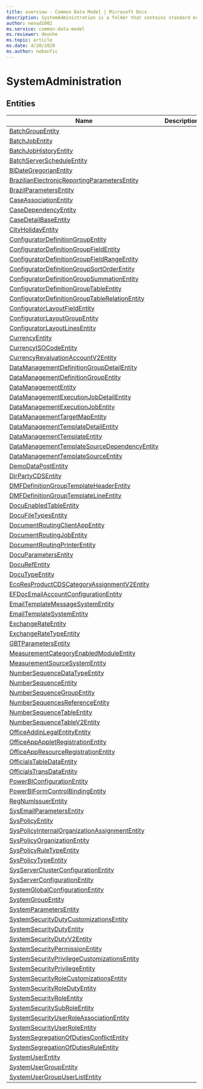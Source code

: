 ```yaml
---
title: overview - Common Data Model | Microsoft Docs
description: SystemAdministration is a folder that contains standard entities related to the Common Data Model.
author: nenad1002
ms.service: common-data-model
ms.reviewer: deonhe
ms.topic: article
ms.date: 4/20/2020
ms.author: nebanfic
---
```


# SystemAdministration


## Entities

|Name|Description|
|---|---|
|[BatchGroupEntity](BatchGroupEntity.md)||
|[BatchJobEntity](BatchJobEntity.md)||
|[BatchJobHistoryEntity](BatchJobHistoryEntity.md)||
|[BatchServerScheduleEntity](BatchServerScheduleEntity.md)||
|[BIDateGregorianEntity](BIDateGregorianEntity.md)||
|[BrazilianElectronicReportingParametersEntity](BrazilianElectronicReportingParametersEntity.md)||
|[BrazilParametersEntity](BrazilParametersEntity.md)||
|[CaseAssociationEntity](CaseAssociationEntity.md)||
|[CaseDependencyEntity](CaseDependencyEntity.md)||
|[CaseDetailBaseEntity](CaseDetailBaseEntity.md)||
|[CityHolidayEntity](CityHolidayEntity.md)||
|[ConfiguratorDefinitionGroupEntity](ConfiguratorDefinitionGroupEntity.md)||
|[ConfiguratorDefinitionGroupFieldEntity](ConfiguratorDefinitionGroupFieldEntity.md)||
|[ConfiguratorDefinitionGroupFieldRangeEntity](ConfiguratorDefinitionGroupFieldRangeEntity.md)||
|[ConfiguratorDefinitionGroupSortOrderEntity](ConfiguratorDefinitionGroupSortOrderEntity.md)||
|[ConfiguratorDefinitionGroupSummationEntity](ConfiguratorDefinitionGroupSummationEntity.md)||
|[ConfiguratorDefinitionGroupTableEntity](ConfiguratorDefinitionGroupTableEntity.md)||
|[ConfiguratorDefinitionGroupTableRelationEntity](ConfiguratorDefinitionGroupTableRelationEntity.md)||
|[ConfiguratorLayoutFieldEntity](ConfiguratorLayoutFieldEntity.md)||
|[ConfiguratorLayoutGroupEntity](ConfiguratorLayoutGroupEntity.md)||
|[ConfiguratorLayoutLinesEntity](ConfiguratorLayoutLinesEntity.md)||
|[CurrencyEntity](CurrencyEntity.md)||
|[CurrencyISOCodeEntity](CurrencyISOCodeEntity.md)||
|[CurrencyRevaluationAccountV2Entity](CurrencyRevaluationAccountV2Entity.md)||
|[DataManagementDefinitionGroupDetailEntity](DataManagementDefinitionGroupDetailEntity.md)||
|[DataManagementDefinitionGroupEntity](DataManagementDefinitionGroupEntity.md)||
|[DataManagementEntity](DataManagementEntity.md)||
|[DataManagementExecutionJobDetailEntity](DataManagementExecutionJobDetailEntity.md)||
|[DataManagementExecutionJobEntity](DataManagementExecutionJobEntity.md)||
|[DataManagementTargetMapEntity](DataManagementTargetMapEntity.md)||
|[DataManagementTemplateDetailEntity](DataManagementTemplateDetailEntity.md)||
|[DataManagementTemplateEntity](DataManagementTemplateEntity.md)||
|[DataManagementTemplateSourceDependencyEntity](DataManagementTemplateSourceDependencyEntity.md)||
|[DataManagementTemplateSourceEntity](DataManagementTemplateSourceEntity.md)||
|[DemoDataPostEntity](DemoDataPostEntity.md)||
|[DirPartyCDSEntity](DirPartyCDSEntity.md)||
|[DMFDefinitionGroupTemplateHeaderEntity](DMFDefinitionGroupTemplateHeaderEntity.md)||
|[DMFDefinitionGroupTemplateLineEntity](DMFDefinitionGroupTemplateLineEntity.md)||
|[DocuEnabledTableEntity](DocuEnabledTableEntity.md)||
|[DocuFileTypesEntity](DocuFileTypesEntity.md)||
|[DocumentRoutingClientAppEntity](DocumentRoutingClientAppEntity.md)||
|[DocumentRoutingJobEntity](DocumentRoutingJobEntity.md)||
|[DocumentRoutingPrinterEntity](DocumentRoutingPrinterEntity.md)||
|[DocuParametersEntity](DocuParametersEntity.md)||
|[DocuRefEntity](DocuRefEntity.md)||
|[DocuTypeEntity](DocuTypeEntity.md)||
|[EcoResProductCDSCategoryAssignmentV2Entity](EcoResProductCDSCategoryAssignmentV2Entity.md)||
|[EFDocEmailAccountConfigurationEntity](EFDocEmailAccountConfigurationEntity.md)||
|[EmailTemplateMessageSystemEntity](EmailTemplateMessageSystemEntity.md)||
|[EmailTemplateSystemEntity](EmailTemplateSystemEntity.md)||
|[ExchangeRateEntity](ExchangeRateEntity.md)||
|[ExchangeRateTypeEntity](ExchangeRateTypeEntity.md)||
|[GBTParametersEntity](GBTParametersEntity.md)||
|[MeasurementCategoryEnabledModuleEntity](MeasurementCategoryEnabledModuleEntity.md)||
|[MeasurementSourceSystemEntity](MeasurementSourceSystemEntity.md)||
|[NumberSequenceDataTypeEntity](NumberSequenceDataTypeEntity.md)||
|[NumberSequenceEntity](NumberSequenceEntity.md)||
|[NumberSequenceGroupEntity](NumberSequenceGroupEntity.md)||
|[NumberSequencesReferenceEntity](NumberSequencesReferenceEntity.md)||
|[NumberSequenceTableEntity](NumberSequenceTableEntity.md)||
|[NumberSequenceTableV2Entity](NumberSequenceTableV2Entity.md)||
|[OfficeAddinLegalEntityEntity](OfficeAddinLegalEntityEntity.md)||
|[OfficeAppAppletRegistrationEntity](OfficeAppAppletRegistrationEntity.md)||
|[OfficeAppResourceRegistrationEntity](OfficeAppResourceRegistrationEntity.md)||
|[OfficialsTableDataEntity](OfficialsTableDataEntity.md)||
|[OfficialsTransDataEntity](OfficialsTransDataEntity.md)||
|[PowerBIConfigurationEntity](PowerBIConfigurationEntity.md)||
|[PowerBIFormControlBindingEntity](PowerBIFormControlBindingEntity.md)||
|[RegNumIssuerEntity](RegNumIssuerEntity.md)||
|[SysEmailParametersEntity](SysEmailParametersEntity.md)||
|[SysPolicyEntity](SysPolicyEntity.md)||
|[SysPolicyInternalOrganizationAssignmentEntity](SysPolicyInternalOrganizationAssignmentEntity.md)||
|[SysPolicyOrganizationEntity](SysPolicyOrganizationEntity.md)||
|[SysPolicyRuleTypeEntity](SysPolicyRuleTypeEntity.md)||
|[SysPolicyTypeEntity](SysPolicyTypeEntity.md)||
|[SysServerClusterConfigurationEntity](SysServerClusterConfigurationEntity.md)||
|[SysServerConfigurationEntity](SysServerConfigurationEntity.md)||
|[SystemGlobalConfigurationEntity](SystemGlobalConfigurationEntity.md)||
|[SystemGroupEntity](SystemGroupEntity.md)||
|[SystemParametersEntity](SystemParametersEntity.md)||
|[SystemSecurityDutyCustomizationsEntity](SystemSecurityDutyCustomizationsEntity.md)||
|[SystemSecurityDutyEntity](SystemSecurityDutyEntity.md)||
|[SystemSecurityDutyV2Entity](SystemSecurityDutyV2Entity.md)||
|[SystemSecurityPermissionEntity](SystemSecurityPermissionEntity.md)||
|[SystemSecurityPrivilegeCustomizationsEntity](SystemSecurityPrivilegeCustomizationsEntity.md)||
|[SystemSecurityPrivilegeEntity](SystemSecurityPrivilegeEntity.md)||
|[SystemSecurityRoleCustomizationsEntity](SystemSecurityRoleCustomizationsEntity.md)||
|[SystemSecurityRoleDutyEntity](SystemSecurityRoleDutyEntity.md)||
|[SystemSecurityRoleEntity](SystemSecurityRoleEntity.md)||
|[SystemSecuritySubRoleEntity](SystemSecuritySubRoleEntity.md)||
|[SystemSecurityUserRoleAssociationEntity](SystemSecurityUserRoleAssociationEntity.md)||
|[SystemSecurityUserRoleEntity](SystemSecurityUserRoleEntity.md)||
|[SystemSegregationOfDutiesConflictEntity](SystemSegregationOfDutiesConflictEntity.md)||
|[SystemSegregationOfDutiesRuleEntity](SystemSegregationOfDutiesRuleEntity.md)||
|[SystemUserEntity](SystemUserEntity.md)||
|[SystemUserGroupEntity](SystemUserGroupEntity.md)||
|[SystemUserGroupUserListEntity](SystemUserGroupUserListEntity.md)||
